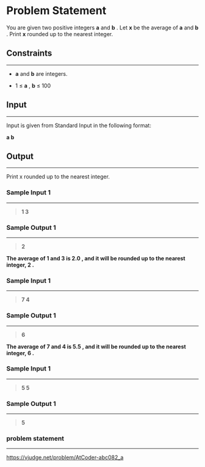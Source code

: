 
# Problem Statement
You are given two positive integers 
**a**
 and 
**b**
. Let 
**x**
 be the average of 
**a**
 and 
**b**
. Print 
**x**
 rounded up to the nearest integer.

## Constraints
---
* **a**
 and 
**b**
 are integers.

* 1
≤
**a**
,
**b**
≤
100

## Input
----
Input is given from Standard Input in the following format:

**a b**

## Output
---
Print 
x
 rounded up to the nearest integer.

 ### Sample Input 1
----
> **1 3**

### Sample Output  1
----
> **2**

**The average of 
1
 and 
3
 is 
2.0
, and it will be rounded up to the nearest integer, 
2
.**

 ### Sample Input 1
----
> **7 4**

### Sample Output  1
----
> **6**

**The average of 
7
 and 
4
 is 
5.5
, and it will be rounded up to the nearest integer, 
6
.**

 ### Sample Input 1
----
> **5 5**

### Sample Output  1
----
> **5**

### problem statement
---
https://vjudge.net/problem/AtCoder-abc082_a